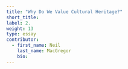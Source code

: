 ```yaml
---
title: "Why Do We Value Cultural Heritage?"
short_title:
label: 2.
weight: 13
type: essay
contributor:
  - first_name: Neil
    last_name: MacGregor
    bio:
---
```

